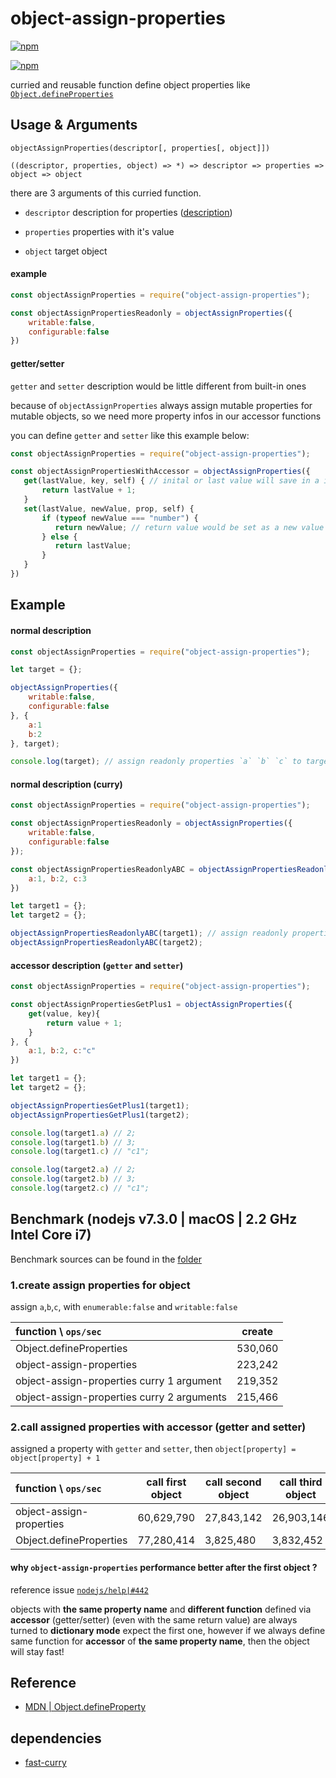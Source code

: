 # object-assign-properties

[![npm](https://img.shields.io/npm/v/object-assign-properties.svg?style=flat-square)](https://www.npmjs.com/package/object-assign-properties)

[![npm](https://nodei.co/npm/object-assign-properties.png?downloads=true&downloadRank=true&stars=true)](https://www.npmjs.com/package/object-assign-properties)

curried and reusable function define object properties like [`Object.defineProperties`](https://developer.mozilla.org/en/docs/Web/JavaScript/Reference/Global_Objects/Object/defineProperties)

## Usage & Arguments

`objectAssignProperties(descriptor[, properties[, object]])`

`((descriptor, properties, object) => *) => descriptor => properties => object => object`

there are 3 arguments of this curried function.

- `descriptor` description for properties ([description](https://developer.mozilla.org/en/docs/Web/JavaScript/Reference/Global_Objects/Object/defineProperty#Description))

- `properties` properties with it's value

- `object` target object

#### example
```javascript
const objectAssignProperties = require("object-assign-properties");

const objectAssignPropertiesReadonly = objectAssignProperties({
    writable:false,
    configurable:false
})
```

#### getter/setter

`getter` and `setter` description would be little different from built-in ones

because of `objectAssignProperties` always assign mutable properties for mutable objects, so we need more property infos in our accessor functions

you can define `getter` and `setter` like this example below:

```javascript
const objectAssignProperties = require("object-assign-properties");

const objectAssignPropertiesWithAccessor = objectAssignProperties({
   get(lastValue, key, self) { // inital or last value will save in a interal scope
       return lastValue + 1;
   }
   set(lastValue, newValue, prop, self) {
       if (typeof newValue === "number") {
          return newValue; // return value would be set as a new value for the property
       } else {
          return lastValue;
       }
   }
})
```

## Example

#### normal description
```javascript
const objectAssignProperties = require("object-assign-properties");

let target = {};

objectAssignProperties({
    writable:false,
    configurable:false
}, {
    a:1
    b:2
}, target);

console.log(target); // assign readonly properties `a` `b` `c` to target object

```

#### normal description (curry)

```javascript
const objectAssignProperties = require("object-assign-properties");

const objectAssignPropertiesReadonly = objectAssignProperties({
    writable:false,
    configurable:false
});

const objectAssignPropertiesReadonlyABC = objectAssignPropertiesReadonly({
    a:1, b:2, c:3
})

let target1 = {};
let target2 = {};

objectAssignPropertiesReadonlyABC(target1); // assign readonly properties `a` `b` `c` to target object
objectAssignPropertiesReadonlyABC(target2);
```

#### accessor description (`getter` and `setter`)

```javascript
const objectAssignProperties = require("object-assign-properties");

const objectAssignPropertiesGetPlus1 = objectAssignProperties({
    get(value, key){
        return value + 1;
    }
}, {
    a:1, b:2, c:"c"
})

let target1 = {};
let target2 = {};

objectAssignPropertiesGetPlus1(target1);
objectAssignPropertiesGetPlus1(target2);

console.log(target1.a) // 2;
console.log(target1.b) // 3;
console.log(target1.c) // "c1";

console.log(target2.a) // 2;
console.log(target2.b) // 3;
console.log(target2.c) // "c1";
```

## Benchmark (nodejs v7.3.0 | macOS | 2.2 GHz Intel Core i7)

Benchmark sources can be found in the [folder](https://github.com/octo-utils/object-assign-properties/blob/master/benchmark/)

### 1.create assign properties for object

assign `a`,`b`,`c`, with `enumerable:false` and `writable:false`

| function \ `ops/sec`                             | create  |
|:-------------------------------------------------|---------|
| Object.defineProperties                          | 530,060 |
| object-assign-properties                         | 223,242 |
| object-assign-properties curry 1 argument        | 219,352 |
| object-assign-properties curry 2 arguments       | 215,466 |

### 2.call assigned properties with accessor (getter and setter)

assigned a property with `getter` and `setter`, then `object[property] = object[property] + 1`

| function \ `ops/sec`                 | call first object | call second object | call third object |
|:------------------------------------ |-------------------|--------------------|-------------------|
| object-assign-properties             | 60,629,790        | 27,843,142         | 26,903,146        |
| Object.defineProperties              | 77,280,414        | 3,825,480          | 3,832,452         |

#### why `object-assign-properties` performance better after the first object ?

reference issue [`nodejs/help|#442`](https://github.com/nodejs/help/issues/442#issuecomment-272906330)

objects with **the same property name** and **different function** defined via **accessor** (getter/setter) (even with the same return value) are always turned to **dictionary mode** expect the first one, however if we always define same function for **accessor** of **the same property name**, then the object will stay fast!

## Reference
- [MDN | Object.defineProperty](https://developer.mozilla.org/en/docs/Web/JavaScript/Reference/Global_Objects/Object/defineProperty)

## dependencies
- [fast-curry](https://github.com/octo-utils/fast-curry)
